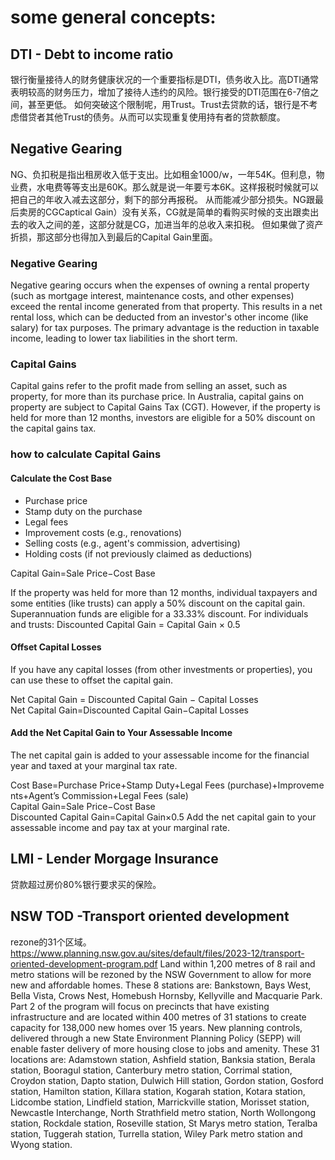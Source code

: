 # some general concepts:
## DTI - Debt to income ratio
银行衡量接待人的财务健康状况的一个重要指标是DTI，债务收入比。高DTI通常表明较高的财务压力，增加了接待人违约的风险。银行接受的DTI范围在6-7倍之间，甚至更低。
如何突破这个限制呢，用Trust。Trust去贷款的话，银行是不考虑借贷者其他Trust的债务。从而可以实现重复使用持有者的贷款额度。

## Negative Gearing
NG、负扣税是指出租房收入低于支出。比如租金1000/w，一年54K。但利息，物业费，水电费等等支出是60K。那么就是说一年要亏本6K。这样报税时候就可以把自己的年收入减去这部分，剩下的部分再报税。
从而能减少部分损失。NG跟最后卖房的CGCaptical Gain）没有关系，CG就是简单的看购买时候的支出跟卖出去的收入之间的差，这部分就是CG，加进当年的总收入来扣税。
但如果做了资产折损，那这部分也得加入到最后的Capital Gain里面。

### Negative Gearing
Negative gearing occurs when the expenses of owning a rental property (such as mortgage interest, maintenance costs, and other expenses) exceed the rental income 
generated from that property. This results in a net rental loss, which can be deducted from an investor's other income (like salary) for tax purposes. 
The primary advantage is the reduction in taxable income, leading to lower tax liabilities in the short term.

### Capital Gains
Capital gains refer to the profit made from selling an asset, such as property, for more than its purchase price. 
In Australia, capital gains on property are subject to Capital Gains Tax (CGT). However, if the property is held for more than 12 months, 
investors are eligible for a 50% discount on the capital gains tax.
### how to calculate Capital Gains
#### Calculate the Cost Base
- Purchase price
- Stamp duty on the purchase
- Legal fees
- Improvement costs (e.g., renovations)
- Selling costs (e.g., agent's commission, advertising)
- Holding costs (if not previously claimed as deductions)

Capital Gain=Sale Price−Cost Base

If the property was held for more than 12 months, individual taxpayers and some entities (like trusts) can apply a 50% discount on the capital gain. Superannuation funds are eligible for a 33.33% discount.
For individuals and trusts:
Discounted Capital Gain = Capital Gain × 0.5

#### Offset Capital Losses
If you have any capital losses (from other investments or properties), you can use these to offset the capital gain.

Net Capital Gain = Discounted Capital Gain − Capital Losses Net Capital Gain=Discounted Capital Gain−Capital Losses

#### Add the Net Capital Gain to Your Assessable Income
The net capital gain is added to your assessable income for the financial year and taxed at your marginal tax rate.

Cost Base=Purchase Price+Stamp Duty+Legal Fees (purchase)+Improvements+Agent’s Commission+Legal Fees (sale)
Capital Gain=Sale Price−Cost Base
Discounted Capital Gain=Capital Gain×0.5
Add the net capital gain to your assessable income and pay tax at your marginal rate.

## LMI - Lender Morgage Insurance
贷款超过房价80%银行要求买的保险。

## NSW TOD -Transport oriented development
rezone的31个区域。
https://www.planning.nsw.gov.au/sites/default/files/2023-12/transport-oriented-development-program.pdf
Land within 1,200 metres of 8 rail and metro stations will be rezoned by the NSW Government to 
allow for more new and affordable homes. These 8 stations are: 
Bankstown, Bays West, Bella Vista, Crows Nest, Homebush Hornsby, Kellyville and Macquarie 
Park. 
Part 2 of the program will focus on precincts that have existing infrastructure and are located within 
400 metres of 31 stations to create capacity for 138,000 new homes over 15 years. 
New planning controls, delivered through a new State Environment Planning Policy (SEPP) will 
enable faster delivery of more housing close to jobs and amenity. These 31 locations are: 
Adamstown station, Ashfield station, Banksia station, Berala station, Booragul station, 
Canterbury metro station, Corrimal station, Croydon station, Dapto station, Dulwich Hill station, 
Gordon station, Gosford station, Hamilton station, Killara station, Kogarah station, Kotara 
station, Lidcombe station, Lindfield station, Marrickville station, Morisset station, Newcastle 
Interchange, North Strathfield metro station, North Wollongong station, Rockdale station, 
Roseville station, St Marys metro station, Teralba station, Tuggerah station, Turrella station, 
Wiley Park metro station and Wyong station.











 
